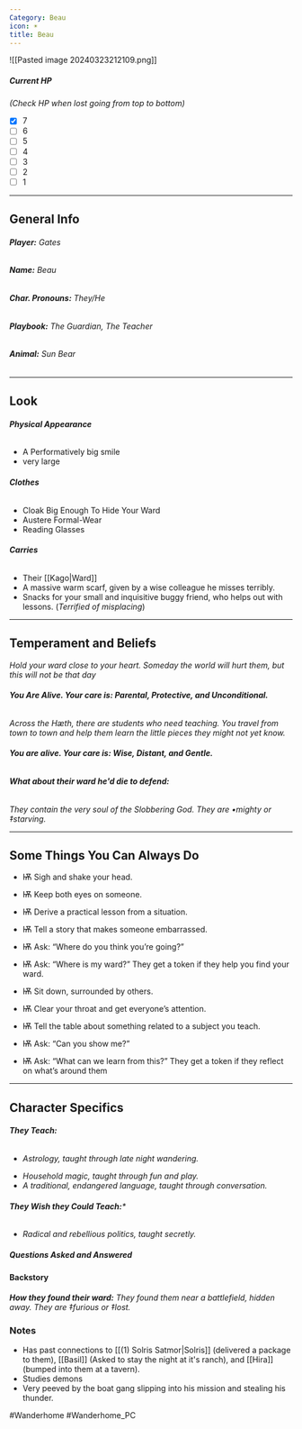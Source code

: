 ```yaml
---
Category: Beau
icon: ☀
title: Beau
---
```

![[Pasted image 20240323212109.png]]
##### Current HP
*(Check HP when lost going from top to bottom)*
- [x] 7 
- [ ] 6
- [ ] 5
- [ ] 4
- [ ] 3
- [ ] 2
- [ ] 1
---
## General Info
###### **Player:** *Gates*
###### **Name:** *Beau*
###### **Char. Pronouns:** *They/He*
###### **Playbook:** *The Guardian, The Teacher*
###### **Animal:** *Sun Bear*
---
## Look
###### ***Physical Appearance***
- A Performatively big smile
- very large
###### ***Clothes***
- Cloak Big Enough To Hide Your Ward
- Austere Formal-Wear
- Reading Glasses
###### ***Carries***
- Their [[Kago|Ward]]
- A massive warm scarf, given by a wise colleague he misses terribly.
- Snacks for your small and inquisitive buggy friend, who helps out with lessons. (*Terrified of misplacing*)
---
## Temperament and Beliefs
*Hold your ward close to your heart. Someday the world will hurt them, but this will not be that day*
###### ***You Are Alive. Your care is: Parental, Protective, and Unconditional.***
*Across the Hæth, there are students who need teaching. You travel from town to town and help them learn the little pieces they might not yet know.* 
###### ***You are alive. Your care is: Wise, Distant, and Gentle.***
###### **What about their ward he'd die to defend:**
*They contain the very soul of the Slobbering God. They are •mighty or ‡starving.*

---
## Some Things You Can Always Do
- Ѭ Sigh and shake your head.
- Ѭ Keep both eyes on someone.
- Ѭ Derive a practical lesson from a situation.
- Ѭ Tell a story that makes someone embarrassed.
- Ѭ Ask: “Where do you think you’re going?”
- Ѭ Ask: “Where is my ward?” They get a token if they help you find your ward.

- Ѭ Sit down, surrounded by others.
- Ѭ Clear your throat and get everyone’s attention.
- Ѭ Tell the table about something related to a subject you teach.
- Ѭ Ask: “Can you show me?”
- Ѭ Ask: “What can we learn from this?” They get a token if they reflect on what’s around them
---
## Character Specifics
###### **They Teach:**
* *Astrology, taught through late night wandering.*
- *Household magic, taught through fun and play.*
- *A traditional, endangered language, taught through conversation.*
###### **They Wish they Could Teach:***
- *Radical and rebellious politics, taught secretly.*
##### Questions Asked and Answered
#### Backstory
***How they found their ward:***
*They found them near a battlefield, hidden away. They are ‡furious or ‡lost.*
### Notes
- Has past connections to [[(1) Solris Satmor|Solris]] (delivered a package to them), [[Basil]] (Asked to stay the night at it's ranch), and [[Hira]] (bumped into them at a tavern). 
- Studies demons
- Very peeved by the boat gang slipping into his mission and stealing his thunder.

#Wanderhome #Wanderhome_PC 